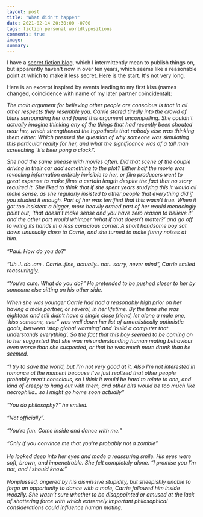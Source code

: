 ```yaml
---
layout: post
title: "What didn't happen"
date: 2021-02-14 20:30:00 -0700
tags: fiction personal worldlypositions
comments: true
image:
summary:
---
```

I have a [secret fiction blog](https://whatdidnthappen.wordpress.com/), which I intermittently mean to publish things on, but apparently haven't now in over ten years, which seems like a reasonable point at which to make it less secret. [Here](https://whatdidnthappen.wordpress.com/2009/07/04/i/) is the start. It's not very long.

Here is an excerpt inspired by events leading to my first kiss (names changed, coincidence with name of my later partner coincidental):

*The main argument for believing other people are conscious is that in all other respects they resemble you. Carrie stared tiredly into the crowd of blurs surrounding her and found this argument uncompelling. She couldn’t actually imagine thinking any of the things that had recently been shouted near her, which strengthened the hypothesis that nobody else was thinking them either. Which pressed the question of why someone was simulating this particular reality for her, and what the significance was of a tall man screeching ‘It’s beer pong o clock!’.*<!--ex-->

*She had the same unease with movies often. Did that scene of the couple driving in their car add something to the plot? Either half the movie was revealing information entirely invisible to her, or film producers went to great expense to make films a certain length despite the fact that no story required it. She liked to think that if she spent years studying this it would all make sense, as she regularly insisted to other people that everything did if you studied it enough. Part of her was terrified that this wasn’t true. When it got too insistent a bigger, more heavily armed part of her would menacingly point out, ‘that doesn’t make sense and you have zero reason to believe it’ and the other part would whimper ‘what if that doesn’t matter?’ and go off to wring its hands in a less conscious corner. A short handsome boy sat down unusually close to Carrie, and she turned to make funny noises at him.
<br>
<br>
“Paul. How do you do?”
<br>
<br>
“Uh..I..do..am.. Carrie..fine, actually.. not.. sorry, never mind”, Carrie smiled reassuringly.
<br>
<br>
“You’re cute. What do you do?” He pretended to be pushed closer to her by someone else sitting on his other side.
<br>
<br>
When she was younger Carrie had had a reasonably high prior on her having a male partner, or several, in her lifetime. By the time she was eighteen and still didn’t have a single close friend, let alone a male one, ‘kiss someone, ever” was well down her list of unrealistically optimistic goals, between ‘stop global warming’ and ‘build a computer that understands everything’. So the fact that this boy seemed to be coming on to her suggested that she was misunderstanding human mating behaviour even worse than she suspected, or that he was much more drunk than he seemed.
<br>
<br>
“I try to save the world, but I’m not very good at it. Also I’m not interested in romance at the moment because I’ve just realized that other people probably aren’t conscious, so I think it would be hard to relate to one, and kind of creepy to hang out with them, and other bits would be too much like necrophilia.. so I might go home soon actually”
<br>
<br>
“You do philosophy?” he smiled.
<br>
<br>
“Not officially”.
<br>
<br>
“You’re fun. Come inside and dance with me.”
<br>
<br>
“Only if you convince me that you’re probably not a zombie”
<br>
<br>
He looked deep into her eyes and made a reassuring smile. His eyes were soft, brown, and impenetrable. She felt completely alone.  “I promise you I’m not, and I should know.”
<br>
<br>
Nonplussed, angered by his dismissive stupidity, but sheepishly unable to forgo an opportunity to dance with a male, Carrie followed him inside woozily. She wasn’t sure whether to be disappointed or amused at the lack of shattering force with which extremely important philosophical considerations could influence human mating.*
